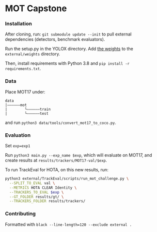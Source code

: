 # MOT Capstone

### Installation 

After cloning, run: 
`git submodule update --init` to pull external dependencies (detectors, benchmark evaluators).

Run the setup.py in the YOLOX directory. Add [the weights](https://drive.google.com/file/d/1iqhM-6V_r1FpOlOzrdP_Ejshgk0DxOob/view) to the `external/weights` directory. 

Then, install requirements with Python 3.8 and `pip install -r requirements.txt`. 

### Data 

Place MOT17 under: 
```
data
|——————mot
|        └——————train
|        └——————test
```
and run `python3 data/tools/convert_mot17_to_coco.py`.

### Evaluation

Set `exp=exp1`

Run `python3 main.py --exp_name $exp`, which will evaluate on MOT17, 
and create results at `results/trackers/MOT17-val/$exp`.

To run TrackEval for HOTA, on this new results, run: 
```bash
python3 external/TrackEval/scripts/run_mot_challenge.py \
  --SPLIT_TO_EVAL val \
  --METRICS HOTA CLEAR Identity \
  --TRACKERS_TO_EVAL $exp \
  --GT_FOLDER results/gt/ \
  --TRACKERS_FOLDER results/trackers/
```

### Contributing 
Formatted with `black --line-length=120 --exclude external .`



